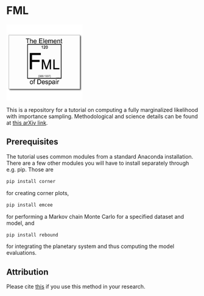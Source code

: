 FML
========

<div align = 'left'>
  <img src="fml.jpg" width="200" />
</div>

This is a repository for a tutorial on computing a fully marginalized likelihood with importance sampling. Methodological and science details can be found at [this arXiv link](http://arxiv.org/abs/1504.07995).


Prerequisites
-------------

The tutorial uses common modules from a standard Anaconda installation. There are a few other modules you will have to install separately through e.g. pip. Those are

```bash
pip install corner
```

for creating corner plots,

```bash
pip install emcee
```

for performing a Markov chain Monte Carlo for a specified dataset and model, and

```bash
pip install rebound
```

for integrating the planetary system and thus computing the model evaluations.


Attribution
-----------

Please cite [this](http://adsabs.harvard.edu/abs/2016MNRAS.455.2484N) if you use this method in your research.
